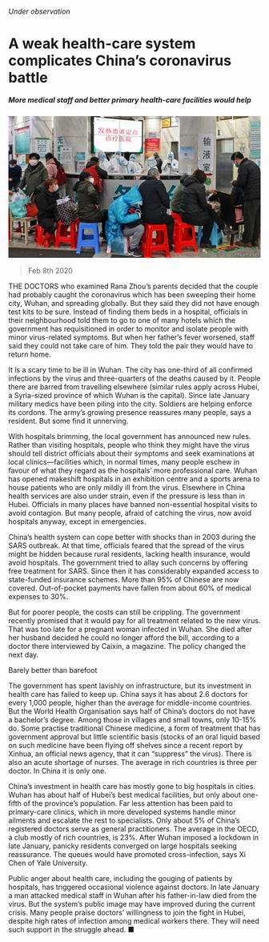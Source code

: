 ###### Under observation

# A weak health-care system complicates China’s coronavirus battle 

##### More medical staff and better primary health-care facilities would help 

![image](images/20200208_CNP001_0.jpg) 

> Feb 8th 2020 

THE DOCTORS who examined Rana Zhou’s parents decided that the couple had probably caught the coronavirus which has been sweeping their home city, Wuhan, and spreading globally. But they said they did not have enough test kits to be sure. Instead of finding them beds in a hospital, officials in their neighbourhood told them to go to one of many hotels which the government has requisitioned in order to monitor and isolate people with minor virus-related symptoms. But when her father’s fever worsened, staff said they could not take care of him. They told the pair they would have to return home.

It is a scary time to be ill in Wuhan. The city has one-third of all confirmed infections by the virus and three-quarters of the deaths caused by it. People there are barred from travelling elsewhere (similar rules apply across Hubei, a Syria-sized province of which Wuhan is the capital). Since late January military medics have been piling into the city. Soldiers are helping enforce its cordons. The army’s growing presence reassures many people, says a resident. But some find it unnerving.


With hospitals brimming, the local government has announced new rules. Rather than visiting hospitals, people who think they might have the virus should tell district officials about their symptoms and seek examinations at local clinics—facilities which, in normal times, many people eschew in favour of what they regard as the hospitals’ more professional care. Wuhan has opened makeshift hospitals in an exhibition centre and a sports arena to house patients who are only mildly ill from the virus. Elsewhere in China health services are also under strain, even if the pressure is less than in Hubei. Officials in many places have banned non-essential hospital visits to avoid contagion. But many people, afraid of catching the virus, now avoid hospitals anyway, except in emergencies.

China’s health system can cope better with shocks than in 2003 during the SARS outbreak. At that time, officials feared that the spread of the virus might be hidden because rural residents, lacking health insurance, would avoid hospitals. The government tried to allay such concerns by offering free treatment for SARS. Since then it has considerably expanded access to state-funded insurance schemes. More than 95% of Chinese are now covered. Out-of-pocket payments have fallen from about 60% of medical expenses to 30%.

But for poorer people, the costs can still be crippling. The government recently promised that it would pay for all treatment related to the new virus. That was too late for a pregnant woman infected in Wuhan. She died after her husband decided he could no longer afford the bill, according to a doctor there interviewed by Caixin, a magazine. The policy changed the next day.

Barely better than barefoot

The government has spent lavishly on infrastructure, but its investment in health care has failed to keep up. China says it has about 2.6 doctors for every 1,000 people, higher than the average for middle-income countries. But the World Health Organisation says half of China’s doctors do not have a bachelor’s degree. Among those in villages and small towns, only 10-15% do. Some practise traditional Chinese medicine, a form of treatment that has government approval but little scientific basis (stocks of an oral liquid based on such medicine have been flying off shelves since a recent report by Xinhua, an official news agency, that it can “suppress” the virus). There is also an acute shortage of nurses. The average in rich countries is three per doctor. In China it is only one.

China’s investment in health care has mostly gone to big hospitals in cities. Wuhan has about half of Hubei’s best medical facilities, but only about one-fifth of the province’s population. Far less attention has been paid to primary-care clinics, which in more developed systems handle minor ailments and escalate the rest to specialists. Only about 5% of China’s registered doctors serve as general practitioners. The average in the OECD, a club mostly of rich countries, is 23%. After Wuhan imposed a lockdown in late January, panicky residents converged on large hospitals seeking reassurance. The queues would have promoted cross-infection, says Xi Chen of Yale University.

Public anger about health care, including the gouging of patients by hospitals, has triggered occasional violence against doctors. In late January a man attacked medical staff in Wuhan after his father-in-law died from the virus. But the system’s public image may have improved during the current crisis. Many people praise doctors’ willingness to join the fight in Hubei, despite high rates of infection among medical workers there. They will need such support in the struggle ahead. ■

